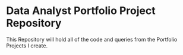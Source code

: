 # Data Analyst Portfolio Project Repository
This Repository will hold all of the code and queries from the Portfolio Projects I create.
